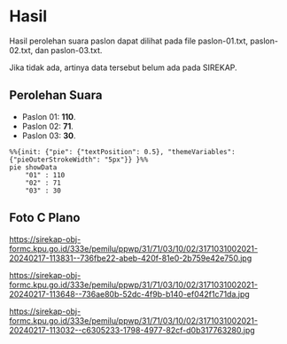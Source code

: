 # Hasil

Hasil perolehan suara paslon dapat dilihat pada file paslon-01.txt, paslon-02.txt, dan paslon-03.txt.

Jika tidak ada, artinya data tersebut belum ada pada SIREKAP.

## Perolehan Suara

 * Paslon 01: **110**.
 * Paslon 02: **71**.
 * Paslon 03: **30**.

```mermaid
%%{init: {"pie": {"textPosition": 0.5}, "themeVariables": {"pieOuterStrokeWidth": "5px"}} }%%
pie showData
    "01" : 110
    "02" : 71
    "03" : 30
```
## Foto C Plano

https://sirekap-obj-formc.kpu.go.id/333e/pemilu/ppwp/31/71/03/10/02/3171031002021-20240217-113831--736fbe22-abeb-420f-81e0-2b759e42e750.jpg

https://sirekap-obj-formc.kpu.go.id/333e/pemilu/ppwp/31/71/03/10/02/3171031002021-20240217-113648--736ae80b-52dc-4f9b-b140-ef042f1c71da.jpg

https://sirekap-obj-formc.kpu.go.id/333e/pemilu/ppwp/31/71/03/10/02/3171031002021-20240217-113032--c6305233-1798-4977-82cf-d0b317763280.jpg
